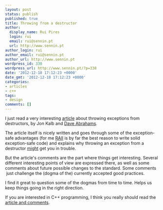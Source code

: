 ```yaml
---
layout: post
status: publish
published: true
title: Throwing from a destructor
author:
  display_name: Rui Pires
  login: rui
  email: rui@sennin.pt
  url: http://www.sennin.pt
author_login: rui
author_email: rui@sennin.pt
author_url: http://www.sennin.pt
wordpress_id: 338
wordpress_url: http://www.sennin.pt/?p=338
date: '2012-12-18 17:12:23 +0000'
date_gmt: '2012-12-18 17:12:23 +0000'
categories:
- articles
- c++
tags:
- design
comments: []
---
```

<p>I just read a very interesting <a href="http://cpp-next.com/archive/2012/08/evil-or-just-misunderstood/">article</a> about throwing exceptions from destructors,&nbsp;by Jon Kalb and&nbsp;<a href="http://daveabrahams.com/" rel="external">Dave Abrahams</a>.</p>
<p>The article itself is nicely written and goes through some of the exception-safe advantages (for me <a href="http://en.wikipedia.org/wiki/RAII">RAII</a> is by far the best reason to write solid exception-safe code) and explains why throwing an exception from a destructor <span style="text-decoration: underline;">might</span> get you in trouble.</p>
<p>But the article's comments are the part where things get interesting. Several different interesting points of view are expressed there, as well as some comments about future possible changes to the standard. Some comments &nbsp;just challenge the (dogma of the) currently accepted good practices.</p>
<p>I find it great to question some of the dogmas from time to time. Helps us keep things going in the right direction.</p>
<p>If you are interested in C++ programming, I think you really should read the <a href="http://cpp-next.com/archive/2012/08/evil-or-just-misunderstood/">article and comments</a>.</p>
